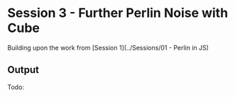 # Session 3 - Further Perlin Noise with Cube
Building upon the work from [Session 1](../Sessions/01 - Perlin in JS)

## Output
Todo: